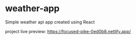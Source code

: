 # weather-app
Simple weather api app created using React

project live preview: https://focused-pike-0ed0b8.netlify.app/
